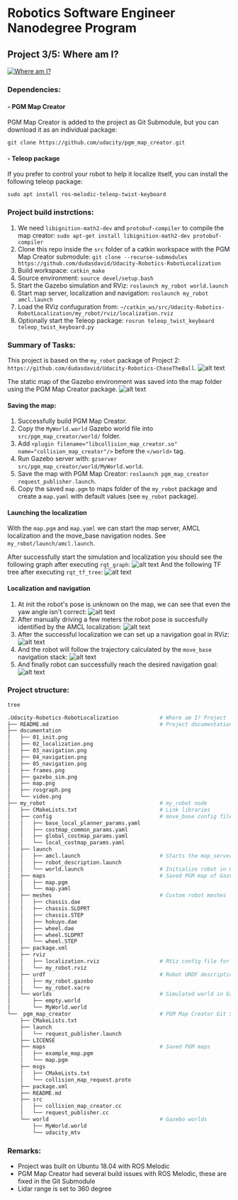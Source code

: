 # Robotics Software Engineer Nanodegree Program

## Project 3/5: Where am I?

[![Where am I?](./documentation/video.png)](https://youtu.be/fnZOnAzzI0c)

[//]: # (Image References)

[image1]: ./documentation/gazebo_sim.png "Gazebo"
[image2]: ./documentation/frames.png "TF Frames"
[image3]: ./documentation/rosgraph.png "Graph"
[image4]: ./documentation/01_init.png "Localization"
[image5]: ./documentation/02_localization.png "Localization"
[image6]: ./documentation/03_navigation.png "Navigation"
[image7]: ./documentation/04_navigation.png "Navigation"
[image8]: ./documentation/05_navigation.png "Navigation"
[image9]: ./documentation/map.png "Map"

### Dependencies:
#### - PGM Map Creator
PGM Map Creator is added to the project as Git Submodule, but you can download it as an individual package:

`git clone https://github.com/udacity/pgm_map_creator.git`

#### - Teleop package
If you prefer to control your robot to help it localize itself, you can install the following teleop package:

`sudo apt install ros-melodic-teleop-twist-keyboard`

### Project build instrctions:
1. We need `libignition-math2-dev` and `protobuf-compiler` to compile the map creator:
`sudo apt-get install libignition-math2-dev protobuf-compiler`
2. Clone this repo inside the `src` folder of a catkin workspace with the PGM Map Creator submodule:
`git clone --recurse-submodules https://github.com/dudasdavid/Udacity-Robotics-RobotLocalization`
3. Build workspace: `catkin_make`
4. Source environment: `source devel/setup.bash` 
5. Start the Gazebo simulation and RViz: `roslaunch my_robot world.launch`
6. Start map server, localization and navigation: `roslaunch my_robot amcl.launch`
7. Load the RViz confuguration from: `~/catkin_ws/src/Udacity-Robotics-RobotLocalization/my_robot/rviz/localization.rviz`
8. Optionally start the Teleop package: `rosrun teleop_twist_keyboard teleop_twist_keyboard.py`

### Summary of Tasks:
This project is based on the `my_robot` package of Project 2:
`https://github.com/dudasdavid/Udacity-Robotics-ChaseTheBall`.
![alt text][image1]

The static map of the Gazebo environment was saved into the map folder using the PGM Map Creator package.
![alt text][image9]
#### Saving the map:
1) Successfully build PGM Map Creator.
2) Copy the `MyWorld.world` Gazebo world file into `src/pgm_map_creator/world/` folder.
3) Add `<plugin filename="libcollision_map_creator.so" name="collision_map_creator"/>` before the `</world>` tag.
4) Run Gazebo server with: `gzserver src/pgm_map_creator/world/MyWorld.world`.
5) Save the map with PGM Map Creator: `roslaunch pgm_map_creator request_publisher.launch`.
6) Copy the saved `map.pgm` to maps folder of the `my_robot` package and create a `map.yaml` with default values (see `my_robot` package).

#### Launching the localization
With the `map.pgm` and `map.yaml` we can start the map server, AMCL localization and the move_base navigation nodes. See `my_robot/launch/amcl.launch`.

After successfully start the simulation and localization you should see the following graph after executing `rqt_graph`:
![alt text][image3]
And the following TF tree after executing `rqt_tf_tree`:
![alt text][image2]

#### Localization and navigation
1) At init the robot's pose is unknown on the map, we can see that even the yaw angle isn't correct:
![alt text][image4]
2) After manually driving a few meters the robot pose is succesfully identified by the AMCL localization:
![alt text][image5]
3) After the successful localization we can set up a navigation goal in RViz:
![alt text][image6]
4) And the robot will follow the trajectory calculated by the `move_base` navigation stack:
![alt text][image7]
5) And finally robot can successfully reach the desired navigation goal:
![alt text][image8]

### Project structure:
```bash
tree

.Udacity-Robotics-RobotLocalization             # Where am I? Project
├── README.md                                   # Project documentation
├── documentation
│   ├── 01_init.png
│   ├── 02_localization.png
│   ├── 03_navigation.png
│   ├── 04_navigation.png
│   ├── 05_navigation.png
│   ├── frames.png
│   ├── gazebo_sim.png
│   ├── map.png
│   ├── rosgraph.png
│   └── video.png
├── my_robot                                    # my_robot node
│   ├── CMakeLists.txt                          # Link libraries
│   ├── config                                  # move_base config files
│   │   ├── base_local_planner_params.yaml
│   │   ├── costmap_common_params.yaml
│   │   ├── global_costmap_params.yaml
│   │   └── local_costmap_params.yaml
│   ├── launch
│   │   ├── amcl.launch                         # Starts the map_server, amcl and move_base
│   │   ├── robot_description.launch
│   │   └── world.launch                        # Initialize robot in Gazebo environment
│   ├── maps                                    # Saved PGM map of Gazebo environment
│   │   ├── map.pgm
│   │   └── map.yaml
│   ├── meshes                                  # Custom robot meshes
│   │   ├── chassis.dae
│   │   ├── chassis.SLDPRT
│   │   ├── chassis.STEP
│   │   ├── hokuyo.dae
│   │   ├── wheel.dae
│   │   ├── wheel.SLDPRT
│   │   └── wheel.STEP
│   ├── package.xml
│   ├── rviz
│   │   ├── localization.rviz                   # RViz config file for this project
│   │   └── my_robot.rviz
│   ├── urdf                                    # Robot URDF description
│   │   ├── my_robot.gazebo
│   │   └── my_robot.xacro
│   └── worlds                                  # Simulated world in Gazebo
│       ├── empty.world
│       └── MyWorld.world
└──  pgm_map_creator                            # PGM Map Creator Git Submodule
    ├── CMakeLists.txt
    ├── launch
    │   └── request_publisher.launch
    ├── LICENSE
    ├── maps                                    # Saved PGM maps
    │   ├── example_map.pgm
    │   └── map.pgm
    ├── msgs
    │   ├── CMakeLists.txt
    │   └── collision_map_request.proto
    ├── package.xml
    ├── README.md
    ├── src
    │   ├── collision_map_creator.cc
    │   └── request_publisher.cc
    └── world                                   # Gazebo worlds
        ├── MyWorld.world
        └── udacity_mtv
```

### Remarks:
* Project was built on Ubuntu 18.04 with ROS Melodic
* PGM Map Creator had several build issues with ROS Melodic, these are fixed in the Git Submodule
* Lidar range is set to 360 degree

